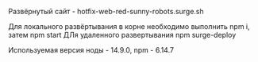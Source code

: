 Развёрнутый сайт - hotfix-web-red-sunny-robots.surge.sh

Для локального развёртывания в корне необходимо выполнить npm i, затем npm start
ДЛя удаленного развертывания npm surge-deploy

Используемая версия ноды - 14.9.0, npm - 6.14.7
